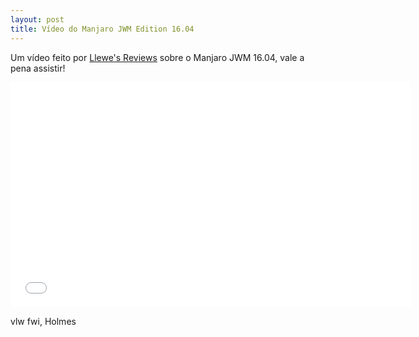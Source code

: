 ```yaml
---
layout: post
title: Vídeo do Manjaro JWM Edition 16.04
---
```


Um vídeo feito por [Llewe's Reviews](https://www.youtube.com/channel/UCDWZo5C8MtGA_ZoTCu4UJ7A) sobre o Manjaro JWM 16.04, vale a pena assistir!

<iframe width="640" height="360" src="//www.youtube.com/embed/58fQeX-VH9o?feature=player_detailpage" frameborder="0" allowfullscreen></iframe>

vlw fwi, Holmes
